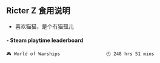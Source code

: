 ## Ricter Z 食用说明
- 喜欢猫猫，是个冇猫孤儿

<!-- steam-box start -->
#### - Steam playtime leaderboard
```text
🎮 World of Warships                 🕘 248 hrs 51 mins
```
<!-- Powered by https://github.com/YouEclipse/steam-box . -->
<!-- steam-box end -->
